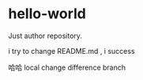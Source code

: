# hello-world
Just author repository.

i try to change README.md  , i success

哈哈 local change difference branch